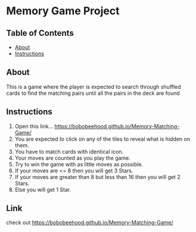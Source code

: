 # Memory Game Project

## Table of Contents

* [About](#about)
* [Instructions](#instructions)


## About

This is a game where the player is expected to search through shuffled cards to find the matching pairs until all the pairs in the deck are found

## Instructions
1. Open this link... https://bobobeehood.github.io/Memory-Matching-Game/
2. You are expected to click on any of the tiles to reveal what is hidden on them.
3. You have to match cards with identical icon.
4. Your moves are counted as you play the game.
5. Try to win the game with as little moves as possible.
6. If your moves are <= 8 then you will get 3 Stars.
7. If your moves are greater than 8 but less than 16 then you will get 2 Stars.
8. Else you will get 1 Star.

## Link

 check out  https://bobobeehood.github.io/Memory-Matching-Game/

